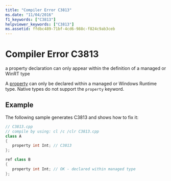 ```yaml
---
title: "Compiler Error C3813"
ms.date: "11/04/2016"
f1_keywords: ["C3813"]
helpviewer_keywords: ["C3813"]
ms.assetid: ffdbc489-71bf-4cd6-988c-f824c9ab3ceb
---
```

# Compiler Error C3813

a property declaration can only appear within the definition of a managed or WinRT type

A [property](../../dotnet/how-to-use-properties-in-cpp-cli.md) can only be declared within a managed or Windows Runtime type. Native types do not support the `property` keyword.

## Example

The following sample generates C3813 and shows how to fix it:

```cpp
// C3813.cpp
// compile by using: cl /c /clr C3813.cpp
class A
{
   property int Int; // C3813
};

ref class B
{
   property int Int; // OK - declared within managed type
};
```